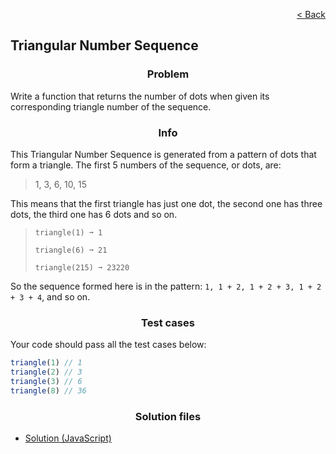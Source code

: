 <p align="right">
  <a href="../home.md">< Back</a>
</p>

<h2>Triangular Number Sequence</h2>

<h3 align="center">Problem</h3>

<p>Write a function that returns the number of dots when given its corresponding triangle number of the sequence.</p>

<h3 align="center">Info</h3>

<p>This Triangular Number Sequence is generated from a pattern of dots that form a triangle. The first 5 numbers of the sequence, or dots, are:</p>

<blockquote>
  1, 3, 6, 10, 15
</blockquote>

<p>This means that the first triangle has just one dot, the second one has three dots, the third one has 6 dots and so on.</p>

<blockquote>
  <code>triangle(1) ➞ 1</code>

  <code>triangle(6) ➞ 21</code>

  <code>triangle(215) ➞ 23220</code>
</blockquote>

<p>So the sequence formed here is in the pattern: <code>1, 1 + 2, 1 + 2 + 3, 1 + 2 + 3 + 4</code>,  and so on.</p>

<h3 align="center">Test cases</h3>

<p>Your code should pass all the test cases below:</p>

```js
triangle(1) // 1
triangle(2) // 3
triangle(3) // 6
triangle(8) // 36
```

<h3 align="center">Solution files</h3>

- [Solution (JavaScript)](./solution.js)